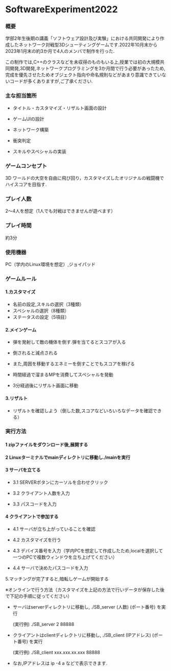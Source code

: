 # SoftwareExperiment2022

### 概要
学部2年生後期の講義「ソフトウェア設計及び実験」における共同開発により作成したネットワーク対戦型3Dシューティングゲームです.2022年10月末から2023年1月末の約3か月で4人のメンバで制作を行った.

この制作では,C++のクラスなどを未収得のものもいる上,授業では初の大規模共同開発,3D開発,ネットワークプログラミングを3か月間で行う必要があったため,完成を優先させたためオブジェクト指向や命名規則などがあまり意識できていないコードが多くありますが,ご了承ください.

### 主な担当箇所
- タイトル・カスタマイズ・リザルト画面の設計

- ゲームUIの設計

- ネットワーク構築

- 衝突判定

- スキルやスペシャルの実装

### ゲームコンセプト
3D ワールドの大空を自由に飛び回り，カスタマイズしたオリジナルの戦闘機でハイスコアを目指す.

### プレイ人数
2～4人を想定（1人でも対戦はできませんが遊べます）

### プレイ時間
約3分

### 使用機器
PC（学内のLinux環境を想定）,ジョイパッド

### ゲームルール
#### 1.カスタマイズ
- 名前の設定,スキルの選択（3種類）
- スペシャルの選択（8種類）
- ステータスの設定（5項目）
#### 2.メインゲーム
- 弾を発射して敵の機体を倒す.弾を当てるとスコアが入る

- 倒されると減点される

- また,周囲を移動するエネミーを倒すことでもスコアを稼げる

- 時間経過で溜まるMPを消費してスペシャルを発動

- 3分経過後にリザルト画面に移動
#### 3.リザルト
- リザルトを確認しよう（倒した数,スコアなどいろいろなデータを確認できる）

### 実行方法
#### 1 zipファイルをダウンロード後,展開する

#### 2 Linuxターミナルでmainディレクトリに移動し./mainを実行

#### 3 サーバを立てる

 - 3.1 SERVERボタンにカーソルを合わせクリック
  
 - 3.2 クライアント人数を入力
  
 - 3.3 パスコードを入力
  
#### 4 クライアントで参加する

 - 4.1 サーバが立ち上がっていることを確認
  
 - 4.2 カスタマイズを行う
  
 - 4.3 デバイス番号を入力（学内PCを想定して作成したため,localを選択して一つのPCで複数ウィンドウを立ち上げてください）
  
 - 4.4 サーバで決めたパスコードを入力
  
5.マッチングが完了すると,暗転しゲームが開始する

※オンラインで行う方法（カスタマイズを上記の方法で行いデータが保存した後で下記の手順に従ってください）

- サーバはserverディレクトリに移動し,  ./SB_server (人数) (ポート番号) を実行

  (実行例) ./SB_server 2 88888
  
- クライアントはclientディレクトリに移動し,  ./SB_client (IPアドレス) (ポート番号) を実行

  (実行例) ./SB_client xxx.xxx.xx.xxx 88888
  
- なお,IPアドレスは ip -4 a などで表示できます.



